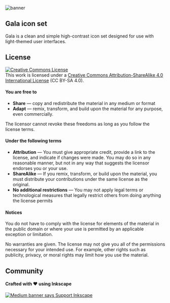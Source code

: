 ![banner](https://github.com/sisyphusion/gala-icons/blob/main/gala-extra/banner.svg)

<h2>Gala icon set</h2>
<p>Gala is a clean and simple high-contrast icon set designed for use with light-themed user interfaces.
<h2>License</h2>
<a rel="license" href="http://creativecommons.org/licenses/by-sa/4.0/"><img alt="Creative Commons License" style="border-width:0" src="https://i.creativecommons.org/l/by-sa/4.0/88x31.png" /></a><br />This work is licensed under a <a rel="license" href="http://creativecommons.org/licenses/by-sa/4.0/">Creative Commons Attribution-ShareAlike 4.0 International License</a> (CC BY-SA 4.0).
<h4>You are free to</h4>
<ul>
  <li><strong>Share</strong> — copy and redistribute the material in any medium or format</li>
  <li><strong>Adapt</strong> — remix, transform, and build upon the material for any purpose, even commercially.</li>
</ul>
<p>The licensor cannot revoke these freedoms as long as you follow the license terms.</p>
<h4>Under the following terms</h4>
<ul>
  <li><strong>Attribution</strong> — You must give appropriate credit, provide a link to the license, and indicate if changes were made. You may do so in any reasonable manner, but not in any way that suggests the licensor endorses you or your use.</li>
  <li><strong>ShareAlike</strong> — If you remix, transform, or build upon the material, you must distribute your contributions under the same license as the original.</li>
  <li><strong>No additional restrictions</strong> — You may not apply legal terms or technological measures that legally restrict others from doing anything the license permits</li>
</ul>
<h4>Notices</h4>
<p>You do not have to comply with the license for elements of the material in the public domain or where your use is permitted by an applicable exception or limitation.</p>
<p>No warranties are given. The license may not give you all of the permissions necessary for your intended use. For example, other rights such as publicity, privacy, or moral rights may limit how you use the material.</p>
<h2>Community</h2>
<h4>Crafted with ♥ using Inkscape</h4>
<a href="https://inkscape.org/support-us/donate/"><img title="Support the Inkscape Project and Donate" src="https://media.inkscape.org/media/cms_page_media/608/donate-button-180.png" alt="Medium banner says Support Inkscape" /></a>
